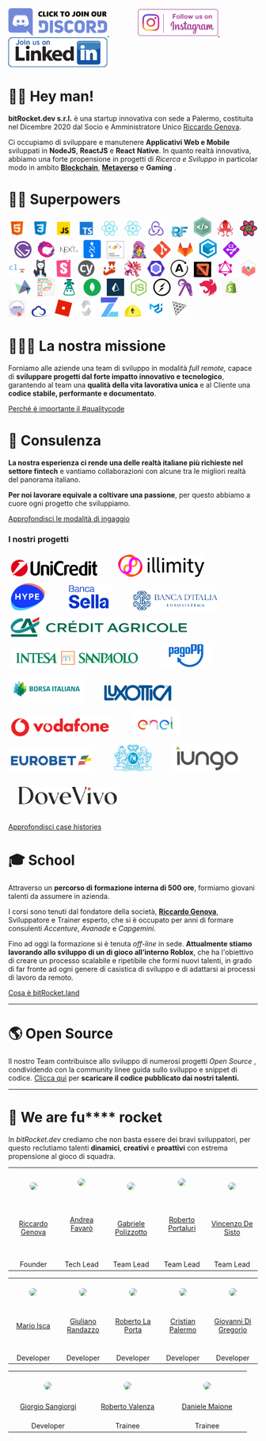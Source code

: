 <a href="https://discord.gg/EhwCjs5r5u" target="_blank">
<img src="/assets/images/join-discord.png" width=200px alt='Join Discord Server' title='Join Discord Server'>
</a> &nbsp;&nbsp;&nbsp;&nbsp;&nbsp;&nbsp;
<a href='https://www.instagram.com/bitrocket.dev/' target="_blank" rel="noopener">
<img style='margin-left: 30px' src="/assets/images/follow-us-on-instagram.png" height=54px alt='Follow Us On Instagram' title='Follow Us On Instagram'>
</a> &nbsp;&nbsp;&nbsp;&nbsp;&nbsp;&nbsp;
<a href="https://it.linkedin.com/company/bitrocketdev" target="_blank">
<img src="/assets/images/linkedin-follow-button-removebg-preview.png" width=200px height=60x alt="Follow Us On Linkedin" title="Follow Us On Linkedin"> 
</a>

# 👊🏾 Hey man!

**bitRocket.dev s.r.l.** è una startup innovativa con sede a Palermo, costituita nel Dicembre 2020 dal Socio e Amministratore Unico [Riccardo Genova](https://github.com/riccardogenova-bitrocketdev).

Ci occupiamo di sviluppare e manutenere **Applicativi Web e Mobile** sviluppati in **NodeJS**, **ReactJS** e **React** **Native**. In quanto realtà innovativa, abbiamo una forte propensione in progetti di _Ricerca e Sviluppo_ in particolar modo in ambito **[Blockchain](https://github.com/bitRocket-dev/.github/blob/main/pages/BLOCKCHAIN.md)**, **[Metaverso](https://github.com/bitRocket-dev/.github/blob/main/pages/METAVERSE.md)** e **Gaming** .

# 💪🏻 Superpowers

<p><img  src="/assets/stack/html.svg" width=35px alt='Html' title='Html'>&nbsp;&nbsp;&nbsp;<img  src="/assets/stack/css.svg" width=35px alt='Css' title='Css'>&nbsp;&nbsp;&nbsp;<img  src="/assets/stack/javascript.svg" width=35px alt='Javascript' title='Javascript'>&nbsp;&nbsp;&nbsp;<img  src="/assets/stack/typescript.svg" width=35px alt='Typescript' title='Typescript'>&nbsp;&nbsp;&nbsp;<img  src="/assets/stack/reactjs.svg" width=35px alt='Reactjs' title='Reactjs'>&nbsp;&nbsp;&nbsp;<img  src="/assets/stack/reactnative.svg" width=35px alt='Reactnative' title='Reactnative'>&nbsp;&nbsp;&nbsp;<img  src="/assets/stack/redux.svg" width=35px alt='Redux' title='Redux'>&nbsp;&nbsp;&nbsp;<img  src="/assets/stack/redux-form.jpeg" width=35px alt='Redux form' title='Redux form'>&nbsp;&nbsp;&nbsp;<img  src="/assets/stack/nativebase.jpeg" width=35px alt='Nativebase' title='Nativebase'>&nbsp;&nbsp;&nbsp;<img  src="/assets/stack/react-testing-library.png" width=35px alt='React testing library' title='React testing library'>&nbsp;&nbsp;&nbsp;<img  src="/assets/stack/react-query.svg" width=35px alt='React query' title='React query'>&nbsp;&nbsp;&nbsp;<img  src="/assets/stack/gatsby.svg" width=35px alt='Gatsby' title='Gatsby'>&nbsp;&nbsp;&nbsp;<img  src="/assets/stack/rxjs.svg" width=35px alt='Rxjs' title='Rxjs'>&nbsp;&nbsp;&nbsp;<img  src="/assets/stack/nextjs.svg" width=35px alt='NextJs' title='NextJs'>&nbsp;&nbsp;&nbsp;<img  src="/assets/stack/recoil.png" width=35px alt='Recoil' title='Recoil'>&nbsp;&nbsp;&nbsp;<img  src="/assets/stack/styled-components.png" width=35px alt='Styled components' title='Styled-components'>&nbsp;&nbsp;&nbsp;<img  src="/assets/stack/emotionjs.png" width=35px alt='Emotionjs' title='Emotionjs'>&nbsp;&nbsp;&nbsp;<img  src="/assets/stack/git.png" width=35px alt='Git' title='Git'>&nbsp;&nbsp;&nbsp;<img  src="/assets/stack/gitlab.webp" width=35px alt='Gitlab' title='Gitlab'>&nbsp;&nbsp;&nbsp;<img  src="/assets/stack/gitpod.png" width=35px alt='Gitpod' title='Gitpod'>&nbsp;&nbsp;&nbsp;<img  src="/assets/stack/commitizen.png" width=35px alt='Commitizen' title='Commitizen'>&nbsp;&nbsp;&nbsp;<img  src="/assets/stack/commitlint.svg" width=35px alt='Commitlint' title='Commitlint'>&nbsp;&nbsp;&nbsp;<img  src="/assets/stack/husky.svg" width=35px alt='Husky' title='Husky'>&nbsp;&nbsp;&nbsp;<img  src="/assets/stack/storybook.svg" width=35px alt='Storybook' title='Storybook'>&nbsp;&nbsp;&nbsp;<img  src="/assets/stack/cypress.svg" width=35px alt='Cypress' title='Cypress'>&nbsp;&nbsp;&nbsp;<img  src="/assets/stack/jest.svg" width=35px alt='Jest' title='Jest'>&nbsp;&nbsp;&nbsp;<img  src="/assets/stack/lerna.png" width=35px alt='Lerna' title='Lerna'>&nbsp;&nbsp;&nbsp;<img  src="/assets/stack/eslint.svg" width=35px alt='Eslint' title='Eslint'>&nbsp;&nbsp;&nbsp;<img  src="/assets/stack/apollographql.svg" width=35px alt='Apollo Graph' title='Apollo Graph'>&nbsp;&nbsp;&nbsp;<img  src="/assets/stack/mswjs.png" width=35px alt='Mswjs' title='Mswjs'>&nbsp;&nbsp;&nbsp;<img  src="/assets/stack/graphql.svg" width=35px alt='Graphql' title='Graphql'>&nbsp;&nbsp;&nbsp;<img  src="/assets/stack/chartjs.png" width=35px alt='ChartJS' title='ChartJS'>&nbsp;&nbsp;&nbsp;<img  src="/assets/stack/highcharts.svg" width=35px alt='Highcharts' title='Highcharts'>&nbsp;&nbsp;&nbsp;<img  src="/assets/stack/prettier.svg" width=35px alt='Prettier' title='Prettier'>&nbsp;&nbsp;&nbsp;<img  src="/assets/stack/i18next.png" width=35px alt='I18next' title='I18next'>&nbsp;&nbsp;&nbsp;<img  src="/assets/stack/mongodb.svg" width=35px alt='Mongodb' title='Mongodb'>&nbsp;&nbsp;&nbsp;<img  src="/assets/stack/prismajs.png" width=35px alt='Prismajs' title='Prismajs'>&nbsp;&nbsp;&nbsp;<img  src="/assets/stack/nodejs.svg" width=35px alt='Nodejs' title='Nodejs'>&nbsp;&nbsp;&nbsp;<img  src="/assets/stack/socket-io.svg" width=35px alt='Socket io' title='Socket io'>&nbsp;&nbsp;&nbsp;<img  src="/assets/stack/ramdajs.png" width=35px alt='Ramdajs' title='Ramdajs'>&nbsp;&nbsp;&nbsp;<img  src="/assets/stack/nestjs.svg" width=35px alt='Nestjs' title='Nestjs'>&nbsp;&nbsp;&nbsp;<img  src="/assets/stack/shopify.png" width=35px alt='Shopify' title='Shopify'>&nbsp;&nbsp;&nbsp;<img  src="/assets/stack/liquid.png" width=35px alt='Liquid' title='Liquid'>&nbsp;&nbsp;&nbsp;<img  src="/assets/stack/ethers.png" width=35px alt='Ethers' title='Ethers'>&nbsp;&nbsp;&nbsp;<img  src="/assets/stack/roblox.webp" width=35px alt='Roblox' title='Roblox'>&nbsp;&nbsp;&nbsp;<img  src="/assets/stack/solidity.svg" width=35px alt='Solidity' title='Solidity'>&nbsp;&nbsp;&nbsp;<img  src="/assets/stack/openzeppelin.png" width=35px alt='Openzeppelin' title='Openzeppelin'>&nbsp;&nbsp;&nbsp;<img  src="/assets/stack/hardhat.png" width=35px alt='Hardhat' title='Hardhat'>&nbsp;&nbsp;&nbsp;<img  src="/assets/stack/material-ui.png" width=35px alt='Material ui' title='Material ui'>&nbsp;&nbsp;&nbsp;<img  src="/assets/stack/threejs.png" width=35px alt='Threejs' title='Threejs'></p>

# 🧑🏽‍🚀 La nostra missione

Forniamo alle aziende una team di sviluppo in modalità _full remote,_ capace di **sviluppare progetti dal forte impatto innovativo e tecnologico**, garantendo al team una **qualità della vita lavorativa unica** e al Cliente una **codice stabile, performante e documentato**.

[Perché è importante il #qualitycode](https://github.com/bitRocket-dev/.github/blob/main/pages/WHY_BITROCKET-DEV.md)

# 👔 Consulenza

**La nostra esperienza ci rende una delle realtà italiane più richieste nel settore fintech** e vantiamo collaborazioni con alcune tra le migliori realtà del panorama italiano.

**Per noi lavorare equivale a coltivare una passione**, per questo abbiamo a cuore ogni progetto che sviluppiamo.

[Approfondisci le modalità di ingaggio](https://github.com/bitRocket-dev/.github/blob/main/pages/ABOUT.md)

### I nostri progetti

<img src="/assets/clients/unicredit_logo.png" style=padding:5px height=35px alt='Unicredit' title='Unicredit'> &nbsp;&nbsp;&nbsp;&nbsp;&nbsp;&nbsp; <img src="/assets/clients/illimiti_logo.png" style=padding:5px height=45px alt='Illimity Bank' title='Illimity Bank'> &nbsp;&nbsp;&nbsp;&nbsp;&nbsp;&nbsp; <img src="/assets/clients/hype_logo.png" style=padding:5px height=55px alt='Hype' title='Hype'> &nbsp;&nbsp;&nbsp;&nbsp;&nbsp;&nbsp; <img src="/assets/clients/bancasella_logo.png" style=padding:5px height=55px  alt='Banca Sella' title='Banca Sella'> &nbsp;&nbsp;&nbsp;&nbsp;&nbsp;&nbsp; <img src="/assets/clients/bancaditalia_logo.png" style=padding:5px height=40px alt='Banca dItalia' title='Banca dItalia'> &nbsp;&nbsp;&nbsp;&nbsp;&nbsp;&nbsp; <img src="/assets/clients/creditagricole_logo.png" style=padding:5px height=40px alt='Crédit Agricole' title='Crédit Agricole'> &nbsp;&nbsp;&nbsp;&nbsp;&nbsp;&nbsp; <img src="/assets/clients/bancaintesa_logo.png" style=padding:5px height=40px alt='Banca Intesa' title='Banca Intesa'> &nbsp;&nbsp;&nbsp;&nbsp;&nbsp;&nbsp; <img src="/assets/clients/pagopa_logo.png" style=padding:5px height=50px alt='PagoPA' title='PagoPA'> &nbsp;&nbsp;&nbsp;&nbsp;&nbsp;&nbsp; <img src="/assets/clients/borsaitaliana_logo.png" height=58px style=padding:5px  alt='Borsa Italiana' title='Borsa Italiana'> &nbsp;&nbsp;&nbsp;&nbsp;&nbsp;&nbsp; <img src="/assets/clients/luxottica_logo.png" style=padding:5px height=40px alt='Luxottica' title='Luxottica'> &nbsp;&nbsp;&nbsp;&nbsp;&nbsp;&nbsp; <img src="/assets/clients/vodafone_logo.png" style=padding:5px height=40px alt='Vodafone' title='Vodafone'> &nbsp;&nbsp;&nbsp;&nbsp;&nbsp;&nbsp; <img src="/assets/clients/enel_logo.png" style=padding:5px height=55px  alt='Enel' title='Enel'> &nbsp;&nbsp;&nbsp;&nbsp;&nbsp;&nbsp; <img src="/assets/clients/eurobet_logo.png" height=50px style=padding:5px  alt='Eurobet' title='Eurobet'> &nbsp;&nbsp;&nbsp;&nbsp;&nbsp;&nbsp; <img src="/assets/clients/philipmorris_logo.png" height=60px style=padding:5px  alt='Philip Morris International' title='Philip Morris International'>&nbsp;&nbsp;&nbsp;&nbsp;&nbsp;&nbsp; <img src="/assets/clients/iungo_logo.png" height=60px style=padding:5px  alt='Iungo' title='Iungo'>&nbsp;&nbsp;&nbsp;&nbsp;&nbsp;&nbsp; <img src="/assets/clients/dovevivo_logo.png" height=35px style=padding:20px  alt='DoveVivo' title='DoveVivo'>

[Approfondisci case histories](https://github.com/bitRocket-dev/.github/blob/main/pages/CASE_HISTORY.md)

# 🎓 School

Attraverso un **percorso di formazione interna di 500 ore**, formiamo giovani talenti da assumere in azienda.

I corsi sono tenuti dal fondatore della società, **[Riccardo Genova](https://github.com/riccardogenova-bitrocketdev)**, Sviluppatore e Trainer esperto, che si è occupato per anni di formare consulenti _Accenture_, _Avanade_ e _Capgemini_.

Fino ad oggi la formazione si è tenuta _off-line_ in sede. **Attualmente stiamo lavorando allo sviluppo di un di gioco all’interno Roblox**, che ha l'obiettivo di creare un processo scalabile e ripetibile che formi nuovi talenti, in grado di far fronte ad ogni genere di casistica di sviluppo e di adattarsi ai processi di lavoro da remoto.

[Cosa è bitRocket.land](https://github.com/bitRocket-dev/.github/blob/main/projects/BITROCKET_LAND.md)

---

# 🌎 Open Source

Il nostro Team contribuisce allo sviluppo di numerosi progetti _Open Source_ , condividendo con la community linee guida sullo sviluppo e snippet di codice. [Clicca qui](https://github.com/bitRocket-dev/.github/blob/main/pages/OPEN_SOURCE.md) per **scaricare il codice pubblicato dai nostri talenti.**

---

# 🚀 We are fu\*\*\*\* rocket

In _bitRocket.dev_ crediamo che non basta essere dei bravi sviluppatori, per questo reclutiamo talenti **dinamici**, **creativi** e **proattivi** con estrema propensione al gioco di squadra.

  <table>
  <tr>
      <th align="center"><span>&nbsp;&nbsp;&nbsp;&nbsp;&nbsp;&nbsp;&nbsp;</span><br>
      <img src="https://github.com/riccardogenova-bitrocketdev.png" width="90px" style="border-radius: 50px"><br>
      <span>&nbsp;&nbsp;&nbsp;&nbsp;&nbsp;&nbsp;&nbsp;</span>
      <span>&nbsp;&nbsp;&nbsp;&nbsp;&nbsp;&nbsp;&nbsp;</span>
      <span>&nbsp;&nbsp;&nbsp;&nbsp;&nbsp;&nbsp;&nbsp;</span>
      <span>&nbsp;&nbsp;&nbsp;&nbsp;&nbsp;&nbsp;&nbsp;</span>
      <span>&nbsp;&nbsp;&nbsp;&nbsp;&nbsp;&nbsp;&nbsp;</span>
    </th>
    <th align="center"><span>&nbsp;&nbsp;&nbsp;&nbsp;&nbsp;&nbsp;&nbsp;</span>
      <br><img src="https://github.com/andreafavaro-bitrocketdev.png" width="90px" style="border-radius: 50px"><br>
      <span>&nbsp;&nbsp;&nbsp;&nbsp;&nbsp;&nbsp;&nbsp;</span>
      <span>&nbsp;&nbsp;&nbsp;&nbsp;&nbsp;&nbsp;&nbsp;</span>
      <span>&nbsp;&nbsp;&nbsp;&nbsp;&nbsp;&nbsp;&nbsp;</span>
      <span>&nbsp;&nbsp;&nbsp;&nbsp;&nbsp;&nbsp;&nbsp;</span>
      <span>&nbsp;&nbsp;&nbsp;&nbsp;&nbsp;&nbsp;&nbsp;</span>
    </th>
    <th align="center"><span>&nbsp;&nbsp;&nbsp;&nbsp;&nbsp;&nbsp;&nbsp;</span><br>
      <img src="https://github.com/gabrielepolizzotto-bitrocketdev.png" width="90px" style="border-radius: 50px"><br>
      <span>&nbsp;&nbsp;&nbsp;&nbsp;&nbsp;&nbsp;&nbsp;</span>
      <span>&nbsp;&nbsp;&nbsp;&nbsp;&nbsp;&nbsp;&nbsp;</span>
      <span>&nbsp;&nbsp;&nbsp;&nbsp;&nbsp;&nbsp;&nbsp;</span>
      <span>&nbsp;&nbsp;&nbsp;&nbsp;&nbsp;&nbsp;&nbsp;</span>
      <span>&nbsp;&nbsp;&nbsp;&nbsp;&nbsp;&nbsp;&nbsp;</span>
    </th>
    <th align="center"><span>&nbsp;&nbsp;&nbsp;&nbsp;&nbsp;&nbsp;&nbsp;</span>
      <br><img src="https://github.com/robertoportaluri-bitrocketdev.png" width="90px" style="border-radius: 50px"><br>
      <span>&nbsp;&nbsp;&nbsp;&nbsp;&nbsp;&nbsp;&nbsp;</span>
      <span>&nbsp;&nbsp;&nbsp;&nbsp;&nbsp;&nbsp;&nbsp;</span>
      <span>&nbsp;&nbsp;&nbsp;&nbsp;&nbsp;&nbsp;&nbsp;</span>
      <span>&nbsp;&nbsp;&nbsp;&nbsp;&nbsp;&nbsp;&nbsp;</span>
      <span>&nbsp;&nbsp;&nbsp;&nbsp;&nbsp;&nbsp;&nbsp;</span>
    </th>
    <th align="center"><span>&nbsp;&nbsp;&nbsp;&nbsp;&nbsp;&nbsp;&nbsp;</span>
      <br><img src="https://github.com/vincenzodesisto-bitrocketdev.png" width="90px" style="border-radius: 50px"><br>
      <span>&nbsp;&nbsp;&nbsp;&nbsp;&nbsp;&nbsp;&nbsp;</span>
      <span>&nbsp;&nbsp;&nbsp;&nbsp;&nbsp;&nbsp;&nbsp;</span>
      <span>&nbsp;&nbsp;&nbsp;&nbsp;&nbsp;&nbsp;&nbsp;</span>
      <span>&nbsp;&nbsp;&nbsp;&nbsp;&nbsp;&nbsp;&nbsp;</span>
      <span>&nbsp;&nbsp;&nbsp;&nbsp;&nbsp;&nbsp;&nbsp;</span>
    </th>
  </tr>
    <tr>
      <td align="center"><a href="https://github.com/riccardogenova-bitrocketdev">Riccardo Genova</a> <br>
      <span>&nbsp;&nbsp;&nbsp;&nbsp;&nbsp;&nbsp;&nbsp;</span>
      <span>&nbsp;&nbsp;&nbsp;&nbsp;&nbsp;&nbsp;&nbsp;</span>
      <span>&nbsp;&nbsp;&nbsp;&nbsp;&nbsp;&nbsp;&nbsp;</span>
      <span>&nbsp;&nbsp;&nbsp;&nbsp;&nbsp;&nbsp;&nbsp;</span>
      <span>&nbsp;&nbsp;&nbsp;&nbsp;&nbsp;&nbsp;&nbsp;</span>
      </td>
    <td align="center"><a href="https://github.com/bitRocket-dev/.github/blob/main/cv/ANDREA_CV.MD">Andrea Favarò</a><br>
      <span>&nbsp;&nbsp;&nbsp;&nbsp;&nbsp;&nbsp;&nbsp;</span>
      <span>&nbsp;&nbsp;&nbsp;&nbsp;&nbsp;&nbsp;&nbsp;</span>
      <span>&nbsp;&nbsp;&nbsp;&nbsp;&nbsp;&nbsp;&nbsp;</span>
      <span>&nbsp;&nbsp;&nbsp;&nbsp;&nbsp;&nbsp;&nbsp;</span>
      <span>&nbsp;&nbsp;&nbsp;&nbsp;&nbsp;&nbsp;&nbsp;</span>
      </td>
    <td align="center"><a href="https://github.com/bitRocket-dev/.github/blob/main/cv/GABRIELE_CV.md">Gabriele Polizzotto</a><br>
      <span>&nbsp;&nbsp;&nbsp;&nbsp;&nbsp;&nbsp;&nbsp;</span>
      <span>&nbsp;&nbsp;&nbsp;&nbsp;&nbsp;&nbsp;&nbsp;</span>
      <span>&nbsp;&nbsp;&nbsp;&nbsp;&nbsp;&nbsp;&nbsp;</span>
      <span>&nbsp;&nbsp;&nbsp;&nbsp;&nbsp;&nbsp;&nbsp;</span>
      <span>&nbsp;&nbsp;&nbsp;&nbsp;&nbsp;&nbsp;&nbsp;</span>
      </td>
    <td align="center"><a href="https://github.com/bitRocket-dev/.github/blob/main/cv/ROBERTO_P_CV.md">Roberto Portaluri</a><br>
      <span>&nbsp;&nbsp;&nbsp;&nbsp;&nbsp;&nbsp;&nbsp;</span>
      <span>&nbsp;&nbsp;&nbsp;&nbsp;&nbsp;&nbsp;&nbsp;</span>
      <span>&nbsp;&nbsp;&nbsp;&nbsp;&nbsp;&nbsp;&nbsp;</span>
      <span>&nbsp;&nbsp;&nbsp;&nbsp;&nbsp;&nbsp;&nbsp;</span>
      <span>&nbsp;&nbsp;&nbsp;&nbsp;&nbsp;&nbsp;&nbsp;</span>
      </td>
    <td align="center"><a href="https://github.com/bitRocket-dev/.github/blob/main/cv/VINCENZO_CV.md">Vincenzo De Sisto</a><br>
      <span>&nbsp;&nbsp;&nbsp;&nbsp;&nbsp;&nbsp;&nbsp;</span>
      <span>&nbsp;&nbsp;&nbsp;&nbsp;&nbsp;&nbsp;&nbsp;</span>
      <span>&nbsp;&nbsp;&nbsp;&nbsp;&nbsp;&nbsp;&nbsp;</span>
      <span>&nbsp;&nbsp;&nbsp;&nbsp;&nbsp;&nbsp;&nbsp;</span>
      <span>&nbsp;&nbsp;&nbsp;&nbsp;&nbsp;&nbsp;&nbsp;</span>
      </td>
  </tr>
    <tr>
    <td align="center">Founder</td>
    <td align="center">Tech Lead</td>
    <td align="center">Team Lead</td>
    <td align="center">Team Lead</td>
    <td align="center">Team Lead</td>
  </tr>
  </table>
    <table>
  <tr>
      <th align="center"><span>&nbsp;&nbsp;&nbsp;&nbsp;&nbsp;&nbsp;&nbsp;</span><br>
      <img src="https://github.com/marioisca-bitrocketdev.png" width="90px" style="border-radius: 90px"><br>
      <span>&nbsp;&nbsp;&nbsp;&nbsp;&nbsp;&nbsp;&nbsp;</span>
      <span>&nbsp;&nbsp;&nbsp;&nbsp;&nbsp;&nbsp;&nbsp;</span>
      <span>&nbsp;&nbsp;&nbsp;&nbsp;&nbsp;&nbsp;&nbsp;</span>
      <span>&nbsp;&nbsp;&nbsp;&nbsp;&nbsp;&nbsp;&nbsp;</span>
      <span>&nbsp;&nbsp;&nbsp;&nbsp;&nbsp;&nbsp;&nbsp;</span>
    </th>
    <th align="center"><span>&nbsp;&nbsp;&nbsp;&nbsp;&nbsp;&nbsp;&nbsp;</span><br>
      <img src="https://github.com/giulianorandazzo-bitrocketdev.png" width="90px" style="border-radius: 90px"><br>
      <span>&nbsp;&nbsp;&nbsp;&nbsp;&nbsp;&nbsp;&nbsp;</span>
      <span>&nbsp;&nbsp;&nbsp;&nbsp;&nbsp;&nbsp;&nbsp;</span>
      <span>&nbsp;&nbsp;&nbsp;&nbsp;&nbsp;&nbsp;&nbsp;</span>
      <span>&nbsp;&nbsp;&nbsp;&nbsp;&nbsp;&nbsp;&nbsp;</span>
      <span>&nbsp;&nbsp;&nbsp;&nbsp;&nbsp;&nbsp;&nbsp;</span>
    </th>
    <th align="center"><span>&nbsp;&nbsp;&nbsp;&nbsp;&nbsp;&nbsp;&nbsp;</span><br>
      <img src="https://github.com/robertolaporta-bitrocketdev.png" width="90px" style="border-radius: 90px"><br>
      <span>&nbsp;&nbsp;&nbsp;&nbsp;&nbsp;&nbsp;&nbsp;</span>
      <span>&nbsp;&nbsp;&nbsp;&nbsp;&nbsp;&nbsp;&nbsp;</span>
      <span>&nbsp;&nbsp;&nbsp;&nbsp;&nbsp;&nbsp;&nbsp;</span>
      <span>&nbsp;&nbsp;&nbsp;&nbsp;&nbsp;&nbsp;&nbsp;</span>
      <span>&nbsp;&nbsp;&nbsp;&nbsp;&nbsp;&nbsp;&nbsp;</span>
    </th>
    <th align="center"><span>&nbsp;&nbsp;&nbsp;&nbsp;&nbsp;&nbsp;&nbsp;</span><br>
      <img src="https://github.com/cristianpalermo-bitrocketdev.png" width="90px" style="border-radius: 50px"><br>
      <span>&nbsp;&nbsp;&nbsp;&nbsp;&nbsp;&nbsp;&nbsp;</span>
      <span>&nbsp;&nbsp;&nbsp;&nbsp;&nbsp;&nbsp;&nbsp;</span>
      <span>&nbsp;&nbsp;&nbsp;&nbsp;&nbsp;&nbsp;&nbsp;</span>
      <span>&nbsp;&nbsp;&nbsp;&nbsp;&nbsp;&nbsp;&nbsp;</span>
      <span>&nbsp;&nbsp;&nbsp;&nbsp;&nbsp;&nbsp;&nbsp;</span>
    </th>
    <th align="center"><span>&nbsp;&nbsp;&nbsp;&nbsp;&nbsp;&nbsp;&nbsp;</span><br>
      <img src="https://github.com/giovannidigregorio-bitrocketdev.png" width="90px" style="border-radius: 50px"><br>
      <span>&nbsp;&nbsp;&nbsp;&nbsp;&nbsp;&nbsp;&nbsp;</span>
      <span>&nbsp;&nbsp;&nbsp;&nbsp;&nbsp;&nbsp;&nbsp;</span>
      <span>&nbsp;&nbsp;&nbsp;&nbsp;&nbsp;&nbsp;&nbsp;</span>
      <span>&nbsp;&nbsp;&nbsp;&nbsp;&nbsp;&nbsp;&nbsp;</span>
      <span>&nbsp;&nbsp;&nbsp;&nbsp;&nbsp;&nbsp;&nbsp;</span>
    </th>
  </tr>
    <tr>
    <td align="center"><a href="https://github.com/bitRocket-dev/.github/blob/main/cv/MARIO_CV.md">Mario Isca</a> <br>
      <span>&nbsp;&nbsp;&nbsp;&nbsp;&nbsp;&nbsp;&nbsp;</span>
      <span>&nbsp;&nbsp;&nbsp;&nbsp;&nbsp;&nbsp;&nbsp;</span>
      <span>&nbsp;&nbsp;&nbsp;&nbsp;&nbsp;&nbsp;&nbsp;</span>
      <span>&nbsp;&nbsp;&nbsp;&nbsp;&nbsp;&nbsp;&nbsp;</span>
      <span>&nbsp;&nbsp;&nbsp;&nbsp;&nbsp;&nbsp;&nbsp;</span>
      </td>
    <td align="center"><a href="https://github.com/bitRocket-dev/.github/blob/main/cv/GIULIANO_CV.md">Giuliano Randazzo</a><br>
      <span>&nbsp;&nbsp;&nbsp;&nbsp;&nbsp;&nbsp;&nbsp;</span>
      <span>&nbsp;&nbsp;&nbsp;&nbsp;&nbsp;&nbsp;&nbsp;</span>
      <span>&nbsp;&nbsp;&nbsp;&nbsp;&nbsp;&nbsp;&nbsp;</span>
      <span>&nbsp;&nbsp;&nbsp;&nbsp;&nbsp;&nbsp;&nbsp;</span>
      <span>&nbsp;&nbsp;&nbsp;&nbsp;&nbsp;&nbsp;&nbsp;</span>
      </td>
    <td align="center"><a href="https://github.com/bitRocket-dev/.github/blob/main/cv/ROBERTO_L_CV.md">Roberto La Porta</a><br>
      <span>&nbsp;&nbsp;&nbsp;&nbsp;&nbsp;&nbsp;&nbsp;</span>
      <span>&nbsp;&nbsp;&nbsp;&nbsp;&nbsp;&nbsp;&nbsp;</span>
      <span>&nbsp;&nbsp;&nbsp;&nbsp;&nbsp;&nbsp;&nbsp;</span>
      <span>&nbsp;&nbsp;&nbsp;&nbsp;&nbsp;&nbsp;&nbsp;</span>
      <span>&nbsp;&nbsp;&nbsp;&nbsp;&nbsp;&nbsp;&nbsp;</span>
      </td>
    <td align="center"><a href="https://github.com/bitRocket-dev/.github/blob/main/cv/CRISTIAN_CV.md">Cristian Palermo</a><br>
      <span>&nbsp;&nbsp;&nbsp;&nbsp;&nbsp;&nbsp;&nbsp;</span>
      <span>&nbsp;&nbsp;&nbsp;&nbsp;&nbsp;&nbsp;&nbsp;</span>
      <span>&nbsp;&nbsp;&nbsp;&nbsp;&nbsp;&nbsp;&nbsp;</span>
      <span>&nbsp;&nbsp;&nbsp;&nbsp;&nbsp;&nbsp;&nbsp;</span>
      <span>&nbsp;&nbsp;&nbsp;&nbsp;&nbsp;&nbsp;&nbsp;</span>
      </td>
    <td align="center"><a href="https://github.com/bitRocket-dev/.github/blob/main/cv/GIOVANNI_CV.md">Giovanni Di Gregorio</a><br>
      <span>&nbsp;&nbsp;&nbsp;&nbsp;&nbsp;&nbsp;&nbsp;</span>
      <span>&nbsp;&nbsp;&nbsp;&nbsp;&nbsp;&nbsp;&nbsp;</span>
      <span>&nbsp;&nbsp;&nbsp;&nbsp;&nbsp;&nbsp;&nbsp;</span>
      <span>&nbsp;&nbsp;&nbsp;&nbsp;&nbsp;&nbsp;&nbsp;</span>
      <span>&nbsp;&nbsp;&nbsp;&nbsp;&nbsp;&nbsp;&nbsp;</span>
      </td>
  </tr>
    <tr>
    <td align="center">Developer</td>
    <td align="center">Developer</td>
    <td align="center">Developer</td>
    <td align="center">Developer</td>
    <td align="center">Developer</td>
  </tr>
  </table>
    <table>
  <tr>
      <th align="center"><span>&nbsp;&nbsp;&nbsp;&nbsp;&nbsp;&nbsp;&nbsp;</span>
        <br><img src="https://github.com/giorgiosangiorgi-bitrocketdev.png" width="90px" style="border-radius: 50px"><br>
      <span>&nbsp;&nbsp;&nbsp;&nbsp;&nbsp;&nbsp;&nbsp;</span>
      <span>&nbsp;&nbsp;&nbsp;&nbsp;&nbsp;&nbsp;&nbsp;</span>
      <span>&nbsp;&nbsp;&nbsp;&nbsp;&nbsp;&nbsp;&nbsp;</span>
      <span>&nbsp;&nbsp;&nbsp;&nbsp;&nbsp;&nbsp;&nbsp;</span>
      <span>&nbsp;&nbsp;&nbsp;&nbsp;&nbsp;&nbsp;&nbsp;</span>
    </th>
    <th align="center"><span>&nbsp;&nbsp;&nbsp;&nbsp;&nbsp;&nbsp;&nbsp;</span><br>
      <img src="https://github.com/robertovalenza-bitrocketdev.png" width="90px" style="border-radius: 50px"><br>
      <span>&nbsp;&nbsp;&nbsp;&nbsp;&nbsp;&nbsp;&nbsp;</span>
      <span>&nbsp;&nbsp;&nbsp;&nbsp;&nbsp;&nbsp;&nbsp;</span>
      <span>&nbsp;&nbsp;&nbsp;&nbsp;&nbsp;&nbsp;&nbsp;</span>
      <span>&nbsp;&nbsp;&nbsp;&nbsp;&nbsp;&nbsp;&nbsp;</span>
      <span>&nbsp;&nbsp;&nbsp;&nbsp;&nbsp;&nbsp;&nbsp;</span>
    </th>
    <th align="center"><span>&nbsp;&nbsp;&nbsp;&nbsp;&nbsp;&nbsp;&nbsp;</span>
      <br><img src="https://github.com/danielemaione-bitrocketdev.png" width="90px" style="border-radius: 50px"><br>
      <span>&nbsp;&nbsp;&nbsp;&nbsp;&nbsp;&nbsp;&nbsp;</span>
      <span>&nbsp;&nbsp;&nbsp;&nbsp;&nbsp;&nbsp;&nbsp;</span>
      <span>&nbsp;&nbsp;&nbsp;&nbsp;&nbsp;&nbsp;&nbsp;</span>
      <span>&nbsp;&nbsp;&nbsp;&nbsp;&nbsp;&nbsp;&nbsp;</span>
      <span>&nbsp;&nbsp;&nbsp;&nbsp;&nbsp;&nbsp;&nbsp;</span>
    </th>
  </tr>
    <tr>
    <td align="center"><a href="https://github.com/bitRocket-dev/.github/blob/main/cv/GIORGIO_CV.md">Giorgio Sangiorgi</a><br>
      <span>&nbsp;&nbsp;&nbsp;&nbsp;&nbsp;&nbsp;&nbsp;</span>
      <span>&nbsp;&nbsp;&nbsp;&nbsp;&nbsp;&nbsp;&nbsp;</span>
      <span>&nbsp;&nbsp;&nbsp;&nbsp;&nbsp;&nbsp;&nbsp;</span>
      <span>&nbsp;&nbsp;&nbsp;&nbsp;&nbsp;&nbsp;&nbsp;</span>
      <span>&nbsp;&nbsp;&nbsp;&nbsp;&nbsp;&nbsp;&nbsp;</span>
      </td>
      <td align="center"><a href="/">Roberto Valenza</a><br>
      <span>&nbsp;&nbsp;&nbsp;&nbsp;&nbsp;&nbsp;&nbsp;</span>
      <span>&nbsp;&nbsp;&nbsp;&nbsp;&nbsp;&nbsp;&nbsp;</span>
      <span>&nbsp;&nbsp;&nbsp;&nbsp;&nbsp;&nbsp;&nbsp;</span>
      <span>&nbsp;&nbsp;&nbsp;&nbsp;&nbsp;&nbsp;&nbsp;</span>
      <span>&nbsp;&nbsp;&nbsp;&nbsp;&nbsp;&nbsp;&nbsp;</span>
      </td>
      <td align="center"><a href="/">Daniele Maione</a><br>
      <span>&nbsp;&nbsp;&nbsp;&nbsp;&nbsp;&nbsp;&nbsp;</span>
      <span>&nbsp;&nbsp;&nbsp;&nbsp;&nbsp;&nbsp;&nbsp;</span>
      <span>&nbsp;&nbsp;&nbsp;&nbsp;&nbsp;&nbsp;&nbsp;</span>
      <span>&nbsp;&nbsp;&nbsp;&nbsp;&nbsp;&nbsp;&nbsp;</span>
      <span>&nbsp;&nbsp;&nbsp;&nbsp;&nbsp;&nbsp;&nbsp;</span>
      </td>
  </tr>
    <tr>
    <td align="center">Developer</td>
    <td align="center">Trainee</td>
    <td align="center">Trainee</td>
  </tr>
  </table>
